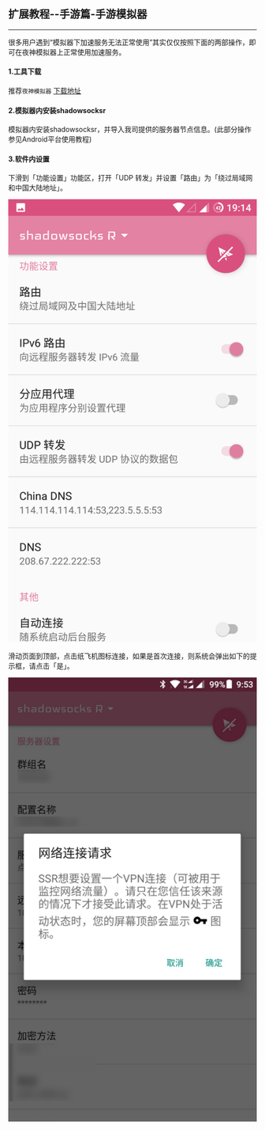 ## 扩展教程--手游篇-手游模拟器

---

很多用户遇到“模拟器下加速服务无法正常使用”其实仅仅按照下面的两部操作，即可在夜神模拟器上正常使用加速服务。

#### 1.工具下载

推荐`夜神模拟器`     [下载地址](https://www.yeshen.com/)

#### 2.模拟器内安装shadowsocksr

模拟器内安装shadowsocksr，并导入我司提供的服务器节点信息。(此部分操作参见Android平台使用教程)

#### 3.软件内设置
下滑到「功能设置」功能区，打开「UDP 转发」并设置「路由」为「绕过局域网和中国大陆地址」。

![](/assets/howtouse/android07.png)

滑动页面到顶部，点击纸飞机图标连接，如果是首次连接，则系统会弹出如下的提示框，请点击「是」。

![](/assets/howtouse/android08.png)